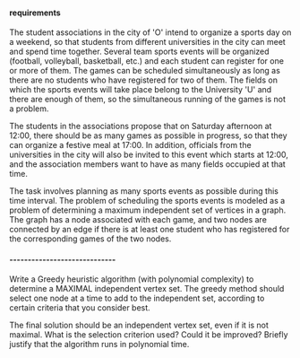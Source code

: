 #### requirements

The student associations in the city of 'O' intend to organize a sports day on a weekend, so that students from different universities in the city can meet and spend time together. Several team sports events will be organized (football, volleyball, basketball, etc.) and each student can register for one or more of them. The games can be scheduled simultaneously as long as there are no students who have registered for two of them. The fields on which the sports events will take place belong to the University 'U' and there are enough of them, so the simultaneous running of the games is not a problem.

The students in the associations propose that on Saturday afternoon at 12:00, there should be as many games as possible in progress, so that they can organize a festive meal at 17:00. In addition, officials from the universities in the city will also be invited to this event which starts at 12:00, and the association members want to have as many fields occupied at that time.

The task involves planning as many sports events as possible during this time interval. The problem of scheduling the sports events is modeled as a problem of determining a maximum independent set of vertices in a graph. The graph has a node associated with each game, and two nodes are connected by an edge if there is at least one student who has registered for the corresponding games of the two nodes.

#### -----------------------------

Write a Greedy heuristic algorithm (with polynomial complexity) to determine a MAXIMAL independent vertex set. The greedy method should select one node at a time to add to the independent set, according to certain criteria that you consider best.

The final solution should be an independent vertex set, even if it is not maximal. What is the selection criterion used? Could it be improved? Briefly justify that the algorithm runs in polynomial time.
